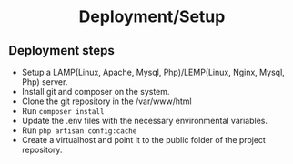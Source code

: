 <h1 align="center">Deployment/Setup</h1>

## Deployment steps

- Setup a LAMP(Linux, Apache, Mysql, Php)/LEMP(Linux, Nginx, Mysql, Php) server.
- Install git and composer on the system.
- Clone the git repository in the /var/www/html
- Run ```composer install```
- Update the .env files with the necessary environmental variables.
- Run ```php artisan config:cache```
- Create a virtualhost and point it to the public folder of the project repository.

